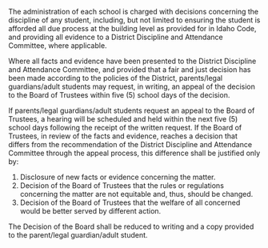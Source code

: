 
The administration of each school is charged with decisions concerning the discipline of any student, including, but
not limited to ensuring the student is afforded all due process at the building level as provided for in Idaho Code, and
providing all evidence to a District Discipline and Attendance Committee, where applicable.

Where all facts and evidence have been presented to the District Discipline and Attendance Committee, and
provided that a fair and just decision has been made according to the policies of the District, parents/legal
guardians/adult students may request, in writing, an appeal of the decision to the Board of Trustees within five (5)
school days of the decision.

If parents/legal guardians/adult students request an appeal to the Board of Trustees, a hearing will be scheduled and
held within the next five (5) school days following the receipt of the written request. If the Board of Trustees, in
review of the facts and evidence, reaches a decision that differs from the recommendation of the District Discipline
and Attendance Committee through the appeal process, this difference shall be justified only by:


1. Disclosure of new facts or evidence concerning the matter.
2. Decision of the Board of Trustees that the rules or regulations concerning the matter are not equitable and,
thus, should be changed.
3. Decision of the Board of Trustees that the welfare of all concerned would be better served by different action.

The Decision of the Board shall be reduced to writing and a copy provided to the parent/legal guardian/adult
student.

